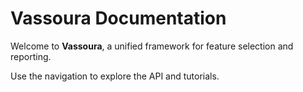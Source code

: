 # Vassoura Documentation

Welcome to **Vassoura**, a unified framework for feature selection and reporting.

Use the navigation to explore the API and tutorials.
